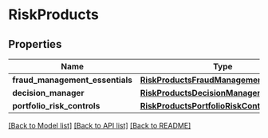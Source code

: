 # RiskProducts

## Properties
Name | Type | Description | Notes
------------ | ------------- | ------------- | -------------
**fraud_management_essentials** | [**RiskProductsFraudManagementEssentials**](RiskProductsFraudManagementEssentials.md) |  | [optional] 
**decision_manager** | [**RiskProductsDecisionManager**](RiskProductsDecisionManager.md) |  | [optional] 
**portfolio_risk_controls** | [**RiskProductsPortfolioRiskControls**](RiskProductsPortfolioRiskControls.md) |  | [optional] 

[[Back to Model list]](../README.md#documentation-for-models) [[Back to API list]](../README.md#documentation-for-api-endpoints) [[Back to README]](../README.md)



